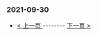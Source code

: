 ### 2021-09-30 
 

- [ < 上一页 ](https://github.com/able8/weibo-hot-record/blob/master/2021-09-29.md) -------- [ 下一页 > ](https://github.com/able8/weibo-hot-record/blob/master/2021-10-01.md)